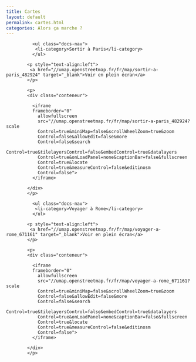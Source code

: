 ```yaml
---
title: Cartes
layout: default
permalink: cartes.html
categories: Alors ça marche ?
---
```


<div id="main" class='content'>

<!--
  Titre de la carte de Paris
-->
          
              <ul class="docs-nav">
               <li-category>Sortir à Paris</li-category>
              </ul>
       
<!--
  Fonction Plein écran pour la carte de Paris
-->

            <p style="text-align:left">
             <a href="//umap.openstreetmap.fr/fr/map/sortir-a-paris_482924" target="_blank">Voir en plein écran</a>
            </p>

<!--
  La carte de nos lieux de sorties à Paris
-->
            <p>
            <div class="conteneur">

              <iframe
              frameborder="0"
                allowfullscreen
                src="//umap.openstreetmap.fr/fr/map/sortir-a-paris_482924?scale
                Control=true&miniMap=false&scrollWheelZoom=true&zoom
                Control=false&allowEdit=false&more
                Control=false&search
                Control=true&tilelayersControl=false&embedControl=true&datalayers
                Control=true&onLoadPanel=none&captionBar=false&fullscreen
                Control=true&locate
                Control=true&measureControl=false&editinosm
                Control=false">
              </iframe>
            
            </div>
            </p>

<!--
  Titre de la carte de Rome
-->

              <ul class="docs-nav">
               <li-category>Voyager à Rome</li-category>
              </ul>

<!--
  Fonction Plein écran pour la carte de Rome
-->

            <p style="text-align:left">
             <a href="//umap.openstreetmap.fr/fr/map/voyager-a-rome_671161" target="_blank">Voir en plein écran</a>
            </p>

<!--
  La carte de nos lieux de sorties à Rome    http://umap.openstreetmap.fr/fr/map/voyager-a-rome_671161#14/41.8964/12.4896
-->
            <p>
            <div class="conteneur">

              <iframe
              frameborder="0"
                allowfullscreen
                src="//umap.openstreetmap.fr/fr/map/voyager-a-rome_671161?scale
                Control=true&miniMap=false&scrollWheelZoom=true&zoom
                Control=false&allowEdit=false&more
                Control=false&search
                Control=true&tilelayersControl=false&embedControl=true&datalayers
                Control=true&onLoadPanel=none&captionBar=false&fullscreen
                Control=true&locate
                Control=true&measureControl=false&editinosm
                Control=false">
              </iframe>
            
            </div>
            </p>

</div>    
